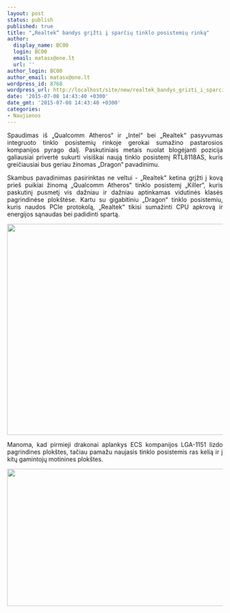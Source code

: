 ```yaml
---
layout: post
status: publish
published: true
title: "„Realtek“ bandys grįžti į sparčių tinklo posistemių rinką"
author:
  display_name: BC00
  login: BC00
  email: matasx@one.lt
  url: ''
author_login: BC00
author_email: matasx@one.lt
wordpress_id: 8768
wordpress_url: http://localhost/site/new/realtek_bandys_grizti_i_sparciu_tinklo_posistemiu_rinka/
date: '2015-07-08 14:43:40 +0300'
date_gmt: '2015-07-08 14:43:40 +0300'
categories:
- Naujienos
---
```

<p style="text-align: justify;">
	Spaudimas i&scaron; &bdquo;Qualcomm Atheros&ldquo; ir &bdquo;Intel&ldquo; bei &bdquo;Realtek&ldquo; pasyvumas integruoto tinklo posistemių rinkoje gerokai sumažino pastarosios kompanijos pyrago dalį. Paskutiniais metais nuolat blogėjanti pozicija galiausiai privertė sukurti visi&scaron;kai naują tinklo posistemį RTL8118AS, kuris greičiausiai bus geriau žinomas &bdquo;Dragon&ldquo; pavadinimu.</p>
<p style="text-align: justify;">
	Skambus pavadinimas pasirinktas ne veltui - &bdquo;Realtek&ldquo; ketina grįžti į kovą prie&scaron; puikiai žinomą &bdquo;Qualcomm Atheros&ldquo; tinklo posistemį &bdquo;Killer&ldquo;, kuris paskutinį pusmetį vis dažniau ir dažniau aptinkamas vidutinės klasės pagrindinėse plok&scaron;tėse. Kartu su gigabitiniu &bdquo;Dragon&ldquo; tinklo posistemiu, kuris naudos PCIe protokolą, &bdquo;Realtek&ldquo; tikisi sumažinti CPU apkrovą ir energijos sąnaudas bei padidinti spartą.</p>
<p style="text-align: justify;">
	<img alt="" src="http://technews.lt/userfiles/rtl8118ar_1(2).jpg" style="width: 520px; height: 492px;" /></p>
<p style="text-align: justify;">
	Manoma, kad pirmieji drakonai aplankys ECS kompanijos LGA-1151 lizdo pagrindines plok&scaron;tes, tačiau pamažu naujasis tinklo posistemis ras kelią ir į kitų gamintojų motinines plok&scaron;tes.</p>
<p style="text-align: justify;">
	<img alt="" src="http://technews.lt/userfiles/rtl8118ar_2(2).jpg" style="width: 520px; height: 320px;" /></p>
